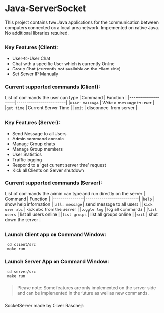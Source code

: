 
# Java-ServerSocket

This project contains two Java applications for the communication between computers connected on a local area network. Implemented on native Java. No additional libraries required.

##
### Key Features (Client):
-   User-to-User Chat
-   Chat with a specific User which is currently Online
-   Group Chat (currently not available on the client side)
-   Set Server IP Manually


### Current supported commands (Client):
List of commands the user can type
|         Command    |  Function               |
|--------------------|-------------------------|
|`user: message`     | Write a message to user |
|`get time`          | Current Server Time     |
|`exit`              | disconnect from server  |
      
##
### Key Features (Server):
-   Send Message to all Users
-   Admin command console
-   Manage Group chats
-   Manage Group members
-   User Statistics
-   Traffic logging
-   Respond to a 'get current server time' request  
-   Kick all Clients on Server shutdown

### Current supported commands (Server):
List of commands the admin can type and run directly on the server
|       Command  |    Function               |
|----------------|---------------------------|
|`help`          | show help information     |
|`all: message`  | send message to all users |
|`kick user abc` | kick abc from the server  |
|`toggle log`    | log all commands          |
|`list users`    | list all users online     |
|`list groups`   | list all groups online    |
|`exit`          | shut down the server      |
##
### Launch Client app on Command Window:
     cd client/src
     make run  
     
### Launch Server App on Command Window:
     cd server/src
     make run

###
> Please note:
> Some features are only implemented on the server side and can be implemented in the future as well as new commands.
###
SocketServer made by Oliver Rascheja